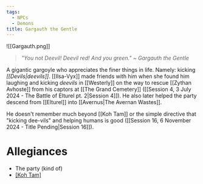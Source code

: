 ```yaml
---
tags:
  - NPCs
  - Demons
title: Gargauth the Gentle
---
```

![[Gargauth.png]]
> *"You not Deevil! Deevil red! And you green."*
> *~ Gargauth the Gentle*

A gigantic gargoyle who appreciates the finer things in life. Namely: kicking *[[Devils|deevils]]*. [[Ilsa-Vyx]] made friends with him when she found him laughing and kicking *deevils* in [[Westerly]] on the way to rescue [[Zythan Avhoste]] from his captors at [[The Grand Cemetery]] ([[Session 4, 3 July 2024 - The Battle of Elturel pt. 2|Session 4]]). He also later helped the party descend from [[Elturel]] into [[Avernus|The Avernan Wastes]].

He doesn't remember much beyond [[Koh Tam]] or the simple directive that "kicking dee-vils" and helping humans is good ([[Session 16, 6 November 2024 - Title Pending|Session 16]]).
# Allegiances
- The party (kind of)
- [[Koh Tam]](?)